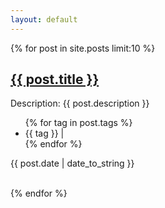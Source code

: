 ```yaml
---
layout: default
---
```



{% for post in site.posts limit:10 %}
  <h2 class="post-title">
    <a href="{{post.url | prepend:site.baseurl | prepend:site.url}}">
      {{ post.title }}
    </a>
  </h2>

  <div class="post-descr">
      Description: {{ post.description }}
  </div>

  <ul id="tags">
    {% for tag in post.tags %}
    <!--<li><a href="{{site.baseurl | prepend:site.url}}/tag/{{ tag }}">{{ tag }}</a>|</li> -->
    <li >{{ tag }} | </li>
    {% endfor %}
  </ul>

  <div class="post-meta">
  <div class="post-time">
    <i class="fa fa-calendar"></i>
    <time datetime='{{ post.date | date: "%Y-%m-%d" }}'>{{ post.date | date_to_string }}</time>
    <br><br>
  </div>

</div>


  {% endfor %}


<!--<div class="post-footer">
  <div class="column-full">
    <h3><a href="{{ '/archive.html' | prepend: site.baseurl | prepend: site.url }}">Blog archive</a></h3>
  </div>
</div>-->
